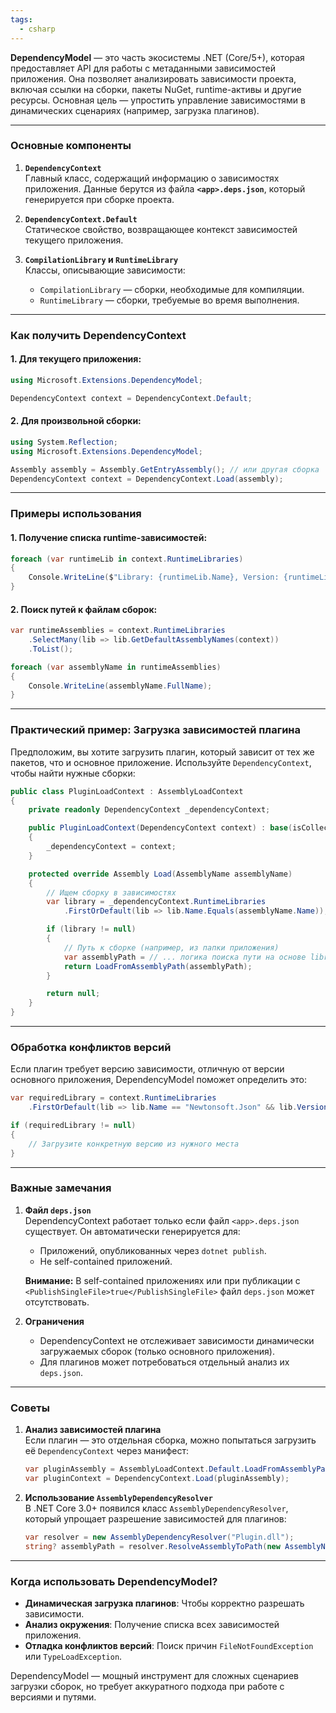 ```yaml
---
tags:
  - csharp
---
```


**DependencyModel** — это часть экосистемы .NET (Core/5+), которая предоставляет API для работы с метаданными зависимостей приложения. Она позволяет анализировать зависимости проекта, включая ссылки на сборки, пакеты NuGet, runtime-активы и другие ресурсы. Основная цель — упростить управление зависимостями в динамических сценариях (например, загрузка плагинов).

---

### **Основные компоненты**
1. **`DependencyContext`**  
   Главный класс, содержащий информацию о зависимостях приложения. Данные берутся из файла **`<app>.deps.json`**, который генерируется при сборке проекта.

2. **`DependencyContext.Default`**  
   Статическое свойство, возвращающее контекст зависимостей текущего приложения.

3. **`CompilationLibrary` и `RuntimeLibrary`**  
   Классы, описывающие зависимости:
   - `CompilationLibrary` — сборки, необходимые для компиляции.
   - `RuntimeLibrary` — сборки, требуемые во время выполнения.

---

### **Как получить DependencyContext**
#### 1. Для текущего приложения:
```csharp
using Microsoft.Extensions.DependencyModel;

DependencyContext context = DependencyContext.Default;
```

#### 2. Для произвольной сборки:
```csharp
using System.Reflection;
using Microsoft.Extensions.DependencyModel;

Assembly assembly = Assembly.GetEntryAssembly(); // или другая сборка
DependencyContext context = DependencyContext.Load(assembly);
```

---

### **Примеры использования**
#### 1. Получение списка runtime-зависимостей:
```csharp
foreach (var runtimeLib in context.RuntimeLibraries)
{
    Console.WriteLine($"Library: {runtimeLib.Name}, Version: {runtimeLib.Version}");
}
```

#### 2. Поиск путей к файлам сборок:
```csharp
var runtimeAssemblies = context.RuntimeLibraries
    .SelectMany(lib => lib.GetDefaultAssemblyNames(context))
    .ToList();

foreach (var assemblyName in runtimeAssemblies)
{
    Console.WriteLine(assemblyName.FullName);
}
```

---

### **Практический пример: Загрузка зависимостей плагина**
Предположим, вы хотите загрузить плагин, который зависит от тех же пакетов, что и основное приложение. Используйте `DependencyContext`, чтобы найти нужные сборки:

```csharp
public class PluginLoadContext : AssemblyLoadContext
{
    private readonly DependencyContext _dependencyContext;

    public PluginLoadContext(DependencyContext context) : base(isCollectible: true)
    {
        _dependencyContext = context;
    }

    protected override Assembly Load(AssemblyName assemblyName)
    {
        // Ищем сборку в зависимостях
        var library = _dependencyContext.RuntimeLibraries
            .FirstOrDefault(lib => lib.Name.Equals(assemblyName.Name));

        if (library != null)
        {
            // Путь к сборке (например, из папки приложения)
            var assemblyPath = // ... логика поиска пути на основе library
            return LoadFromAssemblyPath(assemblyPath);
        }

        return null;
    }
}
```

---

### **Обработка конфликтов версий**
Если плагин требует версию зависимости, отличную от версии основного приложения, DependencyModel поможет определить это:
```csharp
var requiredLibrary = context.RuntimeLibraries
    .FirstOrDefault(lib => lib.Name == "Newtonsoft.Json" && lib.Version == "13.0.0");

if (requiredLibrary != null)
{
    // Загрузите конкретную версию из нужного места
}
```

---

### **Важные замечания**
1. **Файл `deps.json`**  
   DependencyContext работает только если файл `<app>.deps.json` существует. Он автоматически генерируется для:
   - Приложений, опубликованных через `dotnet publish`.
   - Не self-contained приложений.

   **Внимание:** В self-contained приложениях или при публикации с `<PublishSingleFile>true</PublishSingleFile>` файл `deps.json` может отсутствовать.

2. **Ограничения**  
   - DependencyContext не отслеживает зависимости динамически загружаемых сборок (только основного приложения).
   - Для плагинов может потребоваться отдельный анализ их `deps.json`.

---

### **Советы**
1. **Анализ зависимостей плагина**  
   Если плагин — это отдельная сборка, можно попытаться загрузить её `DependencyContext` через манифест:
   ```csharp
   var pluginAssembly = AssemblyLoadContext.Default.LoadFromAssemblyPath("Plugin.dll");
   var pluginContext = DependencyContext.Load(pluginAssembly);
   ```

2. **Использование `AssemblyDependencyResolver`**  
   В .NET Core 3.0+ появился класс `AssemblyDependencyResolver`, который упрощает разрешение зависимостей для плагинов:
   ```csharp
   var resolver = new AssemblyDependencyResolver("Plugin.dll");
   string? assemblyPath = resolver.ResolveAssemblyToPath(new AssemblyName("Newtonsoft.Json"));
   ```

---

### **Когда использовать DependencyModel?**
- **Динамическая загрузка плагинов**: Чтобы корректно разрешать зависимости.
- **Анализ окружения**: Получение списка всех зависимостей приложения.
- **Отладка конфликтов версий**: Поиск причин `FileNotFoundException` или `TypeLoadException`.

DependencyModel — мощный инструмент для сложных сценариев загрузки сборок, но требует аккуратного подхода при работе с версиями и путями.